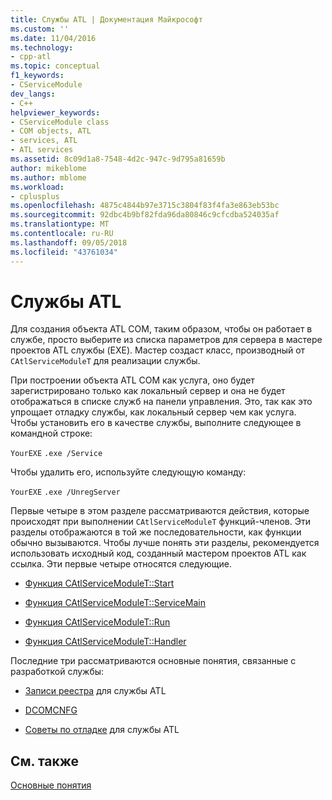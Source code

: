 ```yaml
---
title: Службы ATL | Документация Майкрософт
ms.custom: ''
ms.date: 11/04/2016
ms.technology:
- cpp-atl
ms.topic: conceptual
f1_keywords:
- CServiceModule
dev_langs:
- C++
helpviewer_keywords:
- CServiceModule class
- COM objects, ATL
- services, ATL
- ATL services
ms.assetid: 8c09d1a8-7548-4d2c-947c-9d795a81659b
author: mikeblome
ms.author: mblome
ms.workload:
- cplusplus
ms.openlocfilehash: 4875c4844b97e3715c3804f83f4fa3e863eb53bc
ms.sourcegitcommit: 92dbc4b9bf82fda96da80846c9cfcdba524035af
ms.translationtype: MT
ms.contentlocale: ru-RU
ms.lasthandoff: 09/05/2018
ms.locfileid: "43761034"
---
```

# <a name="atl-services"></a>Службы ATL

Для создания объекта ATL COM, таким образом, чтобы он работает в службе, просто выберите из списка параметров для сервера в мастере проектов ATL службы (EXE). Мастер создаст класс, производный от `CAtlServiceModuleT` для реализации службы.

При построении объекта ATL COM как услуга, оно будет зарегистрировано только как локальный сервер и она не будет отображаться в списке служб на панели управления. Это, так как это упрощает отладку службы, как локальный сервер чем как услуга. Чтобы установить его в качестве службы, выполните следующее в командной строке:

`YourEXE` `.exe /Service`

Чтобы удалить его, используйте следующую команду:

`YourEXE` `.exe /UnregServer`

Первые четыре в этом разделе рассматриваются действия, которые происходят при выполнении `CAtlServiceModuleT` функций-членов. Эти разделы отображаются в той же последовательности, как функции обычно вызываются. Чтобы лучше понять эти разделы, рекомендуется использовать исходный код, созданный мастером проектов ATL как ссылка. Эти первые четыре относятся следующие.

- [Функция CAtlServiceModuleT::Start](../atl/reference/catlservicemodulet-class.md#start)

- [Функция CAtlServiceModuleT::ServiceMain](../atl/reference/catlservicemodulet-class.md#servicemain)

- [Функция CAtlServiceModuleT::Run](../atl/reference/catlservicemodulet-class.md#run)

- [Функция CAtlServiceModuleT::Handler](../atl/reference/catlservicemodulet-class.md#handler)

Последние три рассматриваются основные понятия, связанные с разработкой службы:

- [Записи реестра](../atl/registry-entries.md) для службы ATL

- [DCOMCNFG](../atl/dcomcnfg.md)

- [Советы по отладке](../atl/debugging-tips.md) для службы ATL

## <a name="see-also"></a>См. также

[Основные понятия](../atl/active-template-library-atl-concepts.md)


